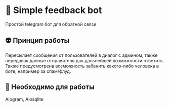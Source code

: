 # 💬 Simple feedback bot
Простой telegram бот для обратной связи.

## 👽 Принцип работы
Пересылает сообщения от пользователей в диалог с админом, также передавая данные отправителя для дальнейшей возможности ответить. Также предусмотрена возможность забанить какого-либо человека в боте, например за спам/флуд.

## 🚀 Необходимо для работы
Aiogram, Aiosqlite